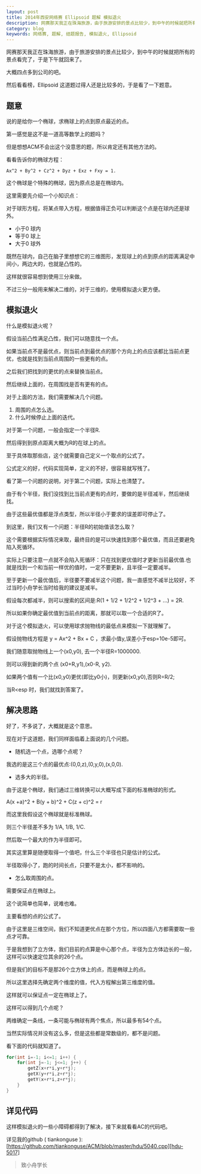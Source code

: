 ```yaml
---
layout: post
title: 2014年西安网络赛 Ellipsoid 题解 模拟退火
description: 网赛那天我正在珠海旅游，由于旅游安排的景点比较少，到中午的时候就把所有的景点看完了，于是下午就回来了。然后看看榜，Ellipsoid 这道题过得人还是比较多的，于是看了一下题意。
category: blog
keywords: 网络赛, 题解, 结题报告, 模拟退火, Ellipsoid
---
```


网赛那天我正在珠海旅游，由于旅游安排的景点比较少，到中午的时候就把所有的景点看完了，于是下午就回来了。

大概四点多到公司的吧。

然后看看榜，Ellipsoid 这道题过得人还是比较多的，于是看了一下题意。


## 题意

说的是给你一个椭球，求椭球上的点到原点最近的点。

第一感觉是这不是一道高等数学上的题吗？

但是想想ACM不会出这个没意思的题，所以肯定还有其他方法的。

看看告诉你的椭球方程：

```
Ax^2 + By^2 + Cz^2 + Dyz + Exz + Fxy = 1.
```

这个椭球是个特殊的椭球，因为原点总是在椭球内。

这里需要先介绍一个小知识点：

对于球形方程，将某点带入方程，根据值得正负可以判断这个点是在球内还是球外。

* 小于0 球内
* 等于0 球上
* 大于0 球外


既然在球内，自己在脑子里想想它的三维图形，发现球上的点到原点的距离满足中间小，两边大的，也就是凸性的。

这样就很容易想到使用三分来做。

不过三分一般用来解决二维的，对于三维的，使用模拟退火更方便。

## 模拟退火

什么是模拟退火呢？

假设当前凸性满足凸性，我们可以随意找一个点。

如果当前点不是最优点，则当前点到最优点的那个方向上的点应该都比当前点更优，也就是找到当前点周围的一些更有的点。


之后我们把找到的更优的点来替换当前点。


然后继续上面的，在周围找是否有更有的点。

对于上面的方法，我们需要解决几个问题。

1. 周围的点怎么选。
2. 什么时候停止上面的迭代。


对于第一个问题，一般会指定一个半径R.

然后得到到原点距离大概为R的在球上的点。

至于具体取那些店，这个就需要自己定义一个取点的公式了。

公式定义的好，代码实现简单，定义的不好，很容易就写残了。

看了第一个问题的说明，对于第二个问题，实际上也清楚了。

由于有个半径，我们没找到比当前点更有的点时，要做的是半径减半，然后继续找。

由于这些最优值都是浮点类型，所以半径小于要求的误差即可停止了。

到这里，我们又有一个问题：半径R的初始值该怎么取？

这个需要根据实际情况来取，最终目的是可以快速找到那个最优值，而且还要避免陷入死循环。

实际上只要注意一点就不会陷入死循环：只在找到更优值时才更新当前最优值.也就是找到一个和当前一样优的值时，一定不要更新，且半径一定要减半。

至于更新一个最优值后，半径要不要减半这个问题，我一直感觉不减半比较好，不过当时小舟学长当时给我的建议是减半。

假设每次都减半，则可以搜索的区间是:R(1 + 1/2 + 1/2^2 + 1/2^3 + ...) = 2R.

所以如果你确定最优值到当前点的距离，那就可以取一个合适的R了。


对于这个模拟退火，可以使用球求抛物线的最低点来模拟一下就理解了。


假设抛物线方程是 y = Ax^2 + Bx + C ，求最小值y,误差小于esp=10e-5即可。

我们随意取抛物线上一个(x0,y0), 去一个半径R=1000000.

则可以得到新的两个点 (x0+R,y1),(x0-R, y2).

如果两个值有一个比(x0,y0)更优(即比y0小)，则更新(x0,y0),否则R=R/2;


当R<esp 时，我们就找到答案了。

## 解决思路

好了，不多说了，大概就是这个意思。

现在对于这道题，我们同样面临着上面说的几个问题。

* 随机选一个点，选哪个点呢？

我选的是这三个点的最优点:(0,0,z),(0,y,0),(x,0,0).


* 选多大的半径。

由于这是个椭球，我们通过三维转换可以大概写成下面的标准椭球的形式。

A(x +a)^2 + B(y + b)^2 + C(z + c)^2 = r 

而这里我假设这个椭球就是标准椭球。

则三个半径差不多为 1/A, 1/B, 1/C.

然后取一个最大的作为半径即可。

其实这里算是随便取得一个值吧，什么三个半径也只是估计的公式。

半径取得小了，跑的时间长点，只要不是太小，都不影响的。



* 怎么取周围的点。

需要保证点在椭球上。

这个说简单也简单，说难也难。

主要看想的点的公式了。

由于这里是三维空间，我们不知道更优点在那个方位，所以四面八方都需要取一些点才可靠。

于是我想到了立方体，我们目前的点算是中心那个点，半径为立方体边长的一般，这样可以快速定位其余的26个点。

但是我们的目标不是那26个立方体上的点，而是椭球上的点。

所以这里选择先确定两个维度的值，代入方程解出第三维度的值。

这样就可以保证点一定在椭球上了。


这样可以得到几个点呢？

两维确定一条线，一条可能与椭球有两个焦点，所以最多有54个点。

当然实际情况并没有这么多，但是这些都是常数级的，都不是问题。



看下面的代码就知道了。

```cpp
for(int i=-1; i<=1; i++) {
    for(int j=-1; j<=1; j++) {
        getZ(x+r*i,y+r*j);
        getX(y+r*i,z+r*j);
        getY(x+r*i,z+r*j);
    }
}
```

## 详见代码

这样模拟退火的一些小障碍都得到了解决，接下来就看看AC的代码吧。

详见我的github ( tiankonguse ):[https://github.com/tiankonguse/ACM/blob/master/hdu/5040.cpp][hdu-5017]


>    致小舟学长

[hdu-5017]: https://github.com/tiankonguse/ACM/blob/master/hdu/5017.cpp
